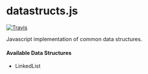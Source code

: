 datastructs.js
==============

[![Travis](https://img.shields.io/travis/rust-lang/rust.svg)](https://travis-ci.org/arnellebalane/datastructs.js)

Javascript implementation of common data structures.


#### Available Data Structures

- LinkedList
